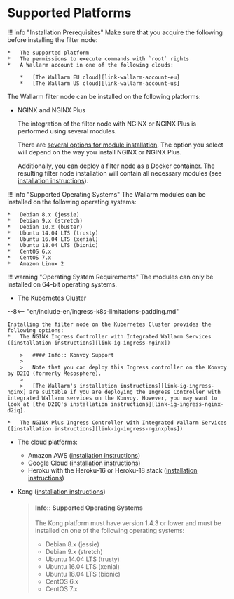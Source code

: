 [link-wallarm-account-eu]:         https://my.wallarm.com
[link-wallarm-account-us]:         https://us1.my.wallarm.com

[link-doc-nginx-overview]:      installation-nginx-overview.md

[link-ig-ingress-nginx]:        installation-kubernetes-en.md
[link-ig-ingress-nginx-d2iq]:   https://docs.d2iq.com/ksphere/konvoy/partner-solutions/wallarm/
[link-ig-ingress-nginxplus]:    installation-guides/ingress-plus/introduction.md
[link-ig-aws]:                  installation-ami-en.md
[link-ig-gcloud]:               installation-gcp-en.md
[link-ig-heroku]:               installation-heroku-en.md
[link-ig-docker-nginx]:         installation-docker-en.md
[link-ig-vmware-vapp]:          installation-vmware-en.md
[link-ig-kong]:                 installation-kong-en.md

<!-- Uncomment when Envoy docs will be required
[link-ig-docker-envoy]:         installation-guides/envoy/envoy-docker.md 
-->

#   Supported Platforms

!!! info "Installation Prerequisites"
    Make sure that you acquire the following before installing the filter node:

    *   The supported platform 
    *   The permissions to execute commands with `root` rights
    *   A Wallarm account in one of the following clouds:

        *   [The Wallarm EU cloud][link-wallarm-account-eu]
        *   [The Wallarm US cloud][link-wallarm-account-us]

The Wallarm filter node can be installed on the following platforms:

*   NGINX and NGINX Plus
    
    The integration of the filter node with NGINX or NGINX Plus is performed using several modules.
    
    There are [several options for module installation][link-doc-nginx-overview]. The option you select will depend on the way you install NGINX or NGINX Plus.
    
    Additionally, you can deploy a filter node as a Docker container. The resulting filter node installation will contain all necessary modules (see [installation instructions][link-ig-docker-nginx]).
    
!!! info "Supported Operating Systems"
    The Wallarm modules can be installed on the following operating systems:

    *   Debian 8.x (jessie)
    *   Debian 9.x (stretch)
    *   Debian 10.x (buster)
    *   Ubuntu 14.04 LTS (trusty)
    *   Ubuntu 16.04 LTS (xenial)
    *   Ubuntu 18.04 LTS (bionic)
    *   CentOS 6.x
    *   CentOS 7.x
    *   Amazon Linux 2
    
!!! warning "Operating System Requirements"
    The modules can only be installed on 64-bit operating systems.

<!-- Uncomment when Envoy docs will be required
*   Envoy

    The integration of the filter node with Envoy is performed using several modules.

    You can deploy a filter node as a Docker container. The resulting filter node installation will contain all necessary modules (see [installation instructions][link-ig-docker-envoy]).
-->
    
*   The Kubernetes Cluster

--8<-- "en/include-en/ingress-k8s-limitations-padding.md"

    Installing the filter node on the Kubernetes Cluster provides the following options:
    *   The NGINX Ingress Controller with Integrated Wallarm Services ([installation instructions][link-ig-ingress-nginx])
    
        >   #### Info:: Konvoy Support
        >   
        >   Note that you can deploy this Ingress controller on the Konvoy by D2IQ (formerly Mesosphere).
        >   
        >   [The Wallarm's installation instructions][link-ig-ingress-nginx] are suitable if you are deploying the Ingress Controller with integrated Wallarm services on the Konvoy. However, you may want to look at [the D2IQ's installation instructions][link-ig-ingress-nginx-d2iq].  
    
    *   The NGINX Plus Ingress Controller with Integrated Wallarm Services ([installation instructions][link-ig-ingress-nginxplus])

*   The cloud platforms:
    *   Amazon AWS ([installation instructions][link-ig-aws])
    *   Google Cloud ([installation instructions][link-ig-gcloud])
    *   Heroku with the Heroku-16 or Heroku-18 stack ([installation instructions][link-ig-heroku])

*   Kong ([installation instructions][link-ig-kong])
    >   #### Info:: Supported Operating Systems
    >   
    >   The Kong platform must have version 1.4.3 or lower and must be installed on one of the following operating systems:
    >   
    >   *   Debian 8.x (jessie)
    >   *   Debian 9.x (stretch)
    >   *   Ubuntu 14.04 LTS (trusty)
    >   *   Ubuntu 16.04 LTS (xenial)
    >   *   Ubuntu 18.04 LTS (bionic)
    >   *   CentOS 6.x
    >   *   CentOS 7.x
